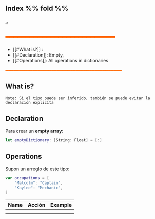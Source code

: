 ## Index %% fold %%
[..](obsidian://open?vault=Swift&file=LEARNING%2FSWIFTUI%2F%E4%B8%80%20Introducci%C3%B3n%20a%20SwiftUI%2F%E4%B8%80%20INDEX%20%E4%B8%80)
## <span style="color:#ff6600">━━━━━━━━━━━━━━━━━━━━━━━━━━━</span>

- [[#What is?]] :
- [[#Declaration]]: Empty, 
- [[#Operations]]: All operations in dictionaries

<span style="color:#ff6600">━━━━━━━━━━━━━━━━━━━━━━━━━━━━━━━━━━━━━━━━━━━</span>
## What is?

	Note: Si el tipo puede ser inferido, también se puede evitar la declaración explicíta

## Declaration
Para crear un **empty array**:
```swift
let emptyDictionary: [String: Float] = [:]
```
## Operations
Supon un arreglo de este tipo:

```swift
var occupations = [
    "Malcolm": "Captain",
    "Kaylee": "Mechanic",
]
```

| Name | Acción | Example |
| ---- | ------ | ------- |
|      |        |         |
|      |        |         |
